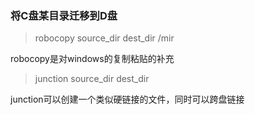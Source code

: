 

### 将C盘某目录迁移到D盘
> robocopy source_dir dest_dir /mir

robocopy是对windows的复制粘贴的补充

> junction source_dir dest_dir

junction可以创建一个类似硬链接的文件，同时可以跨盘链接



